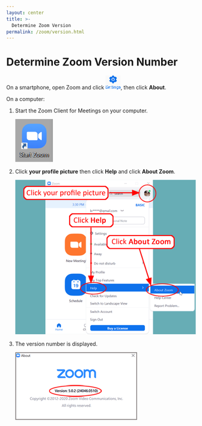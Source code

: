 ```yaml
---
layout: center
title: >-
  Determine Zoom Version
permalink: /zoom/version.html
---
```


# Determine Zoom Version Number

On a smartphone, open Zoom and click <img class="img-fluid" src="/assets/images/zoom/appSettings.gif" />, then click <strong>About</strong>.

On a computer:

<ol>
  <li>
    Start the Zoom Client for Meetings on your computer.
  </li>
  <p><img class="img-fluid" src="/assets/images/zoom/zmSettings1.gif" /></p>
  <li>
    Click <strong>your profile picture</strong> then click <strong>Help</strong> and click <strong>About Zoom</strong>.
  </li>
  <p><img class="img-fluid" src="/assets/images/zoom/version1.gif" /></p>
  <li>
    The version number is displayed.
  </li>
  <p><img class="img-fluid" src="/assets/images/zoom/version2.gif" /></p>
</ol>
